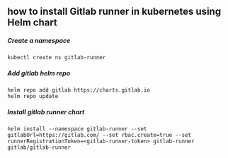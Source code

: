 ## how to install Gitlab runner in kubernetes using Helm chart

##### Create a namespace
```
kubectl create ns gitlab-runner
```

##### Add gitlab helm repo
```
helm repo add gitlab https://charts.gitlab.io
helm repo update
```

##### Install gitlab runner chart
```
helm install --namespace gitlab-runner --set gitlabUrl=https://gitlab.com/ --set rbac.create=true --set runnerRegistrationToken=<gitlab-runner-token> gitlab-runner gitlab/gitlab-runner
```